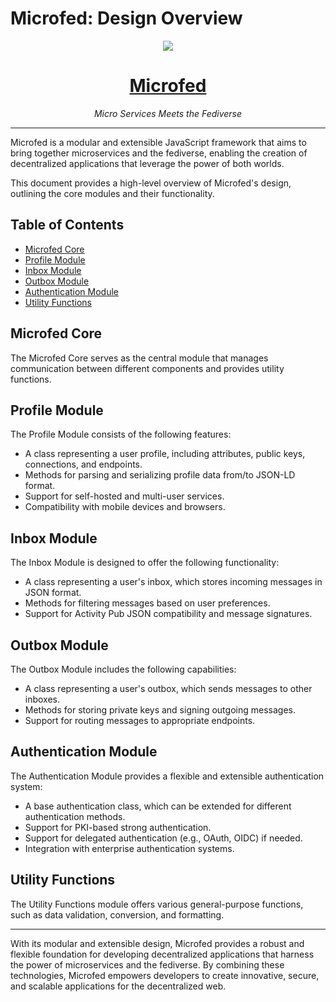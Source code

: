 # Microfed: Design Overview

<div align="center">
  <img src="https://microfed.org/images/microfed.jpg" />
  <h1><a href="https://microfed.org/">Microfed</a></h1>
</div>

<div align="center">  
<i>Micro Services Meets the Fediverse</i>
</div>

---

Microfed is a modular and extensible JavaScript framework that aims to bring together microservices and the fediverse, enabling the creation of decentralized applications that leverage the power of both worlds.

This document provides a high-level overview of Microfed's design, outlining the core modules and their functionality.

## Table of Contents

- [Microfed Core](#microfed-core)
- [Profile Module](#profile-module)
- [Inbox Module](#inbox-module)
- [Outbox Module](#outbox-module)
- [Authentication Module](#authentication-module)
- [Utility Functions](#utility-functions)

## Microfed Core

The Microfed Core serves as the central module that manages communication between different components and provides utility functions.

## Profile Module

The Profile Module consists of the following features:

- A class representing a user profile, including attributes, public keys, connections, and endpoints.
- Methods for parsing and serializing profile data from/to JSON-LD format.
- Support for self-hosted and multi-user services.
- Compatibility with mobile devices and browsers.

## Inbox Module

The Inbox Module is designed to offer the following functionality:

- A class representing a user's inbox, which stores incoming messages in JSON format.
- Methods for filtering messages based on user preferences.
- Support for Activity Pub JSON compatibility and message signatures.

## Outbox Module

The Outbox Module includes the following capabilities:

- A class representing a user's outbox, which sends messages to other inboxes.
- Methods for storing private keys and signing outgoing messages.
- Support for routing messages to appropriate endpoints.

## Authentication Module

The Authentication Module provides a flexible and extensible authentication system:

- A base authentication class, which can be extended for different authentication methods.
- Support for PKI-based strong authentication.
- Support for delegated authentication (e.g., OAuth, OIDC) if needed.
- Integration with enterprise authentication systems.

## Utility Functions

The Utility Functions module offers various general-purpose functions, such as data validation, conversion, and formatting.

---

With its modular and extensible design, Microfed provides a robust and flexible foundation for developing decentralized applications that harness the power of microservices and the fediverse. By combining these technologies, Microfed empowers developers to create innovative, secure, and scalable applications for the decentralized web.
